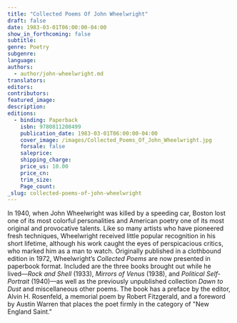 ```yaml
---
title: "Collected Poems Of John Wheelwright"
draft: false
date: 1983-03-01T06:00:00-04:00
show_in_forthcoming: false
subtitle:
genre: Poetry
subgenre:
language:
authors:
  - author/john-wheelwright.md
translators:
editors:
contributors:
featured_image:
description:
editions:
  - binding: Paperback
    isbn: 9780811208499
    publication_date: 1983-03-01T06:00:00-04:00
    cover_image: /images/Collected_Poems_Of_John_Wheelwright.jpg
    forsale: false
    saleprice:
    shipping_charge:
    price_us: 10.00
    price_cn:
    trim_size:
    Page_count:
_slug: collected-poems-of-john-wheelwright
---
```


In 1940, when John Wheelwright was killed by a speeding car, Boston lost one of its most colorful personalities and American poetry one of its most original and provocative talents. Like so many artists who have pioneered fresh techniques, Wheelwright received little popular recognition in his short lifetime, although his work caught the eyes of perspicacious critics, who marked him as a man to watch. Originally published in a clothbound edition in 1972, Wheelwright’s _Collected Poems_ are now presented in paperbook format. Included are the three books brought out while he lived––_Rock and Shell_ (1933), _Mirrors of Venus_ (1938), and _Political Self-Portrait_ (1940)––as well as the previously unpublished collection _Dawn to Dust_ and miscellaneous other poems. The book has a preface by the editor, Alvin H. Rosenfeld, a memorial poem by Robert Fitzgerald, and a foreword by Austin Warren that places the poet firmly in the category of "New England Saint."

